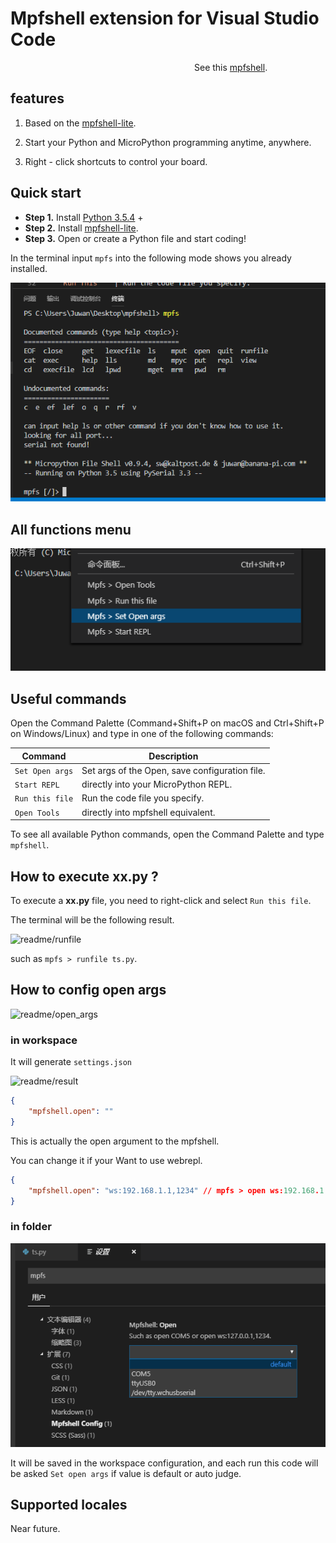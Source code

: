# Mpfshell extension for Visual Studio Code

&emsp;&emsp;&emsp;&emsp;&emsp;&emsp;&emsp;&emsp;&emsp;&emsp;&emsp;&emsp;&emsp;&emsp;&emsp;&emsp;&emsp;&emsp;&emsp;&emsp;&emsp;See this [mpfshell](https://github.com/wendlers/mpfshell).



## features

1. Based on the [mpfshell-lite](https://github.com/BPI-STEAM/mpfshell-lite).

2. Start your Python and MicroPython programming anytime, anywhere.

3. Right - click shortcuts to control your board.

## Quick start

* **Step 1.** Install [Python 3.5.4](https://www.python.org/downloads/release/python-354/) +
* **Step 2.** Install [mpfshell-lite](https://github.com/BPI-STEAM/mpfshell-lite).
* **Step 3.** Open or create a Python file and start coding!

In the terminal input `mpfs` into the following mode shows you already installed.

![readme/ready](readme/ready.png)

## All functions menu

![readme/list](readme/list.png)

## Useful commands
Open the Command Palette (Command+Shift+P on macOS and Ctrl+Shift+P on Windows/Linux) and type in one of the following commands:

Command | Description
--- | ---
```Set Open args``` |  Set args of the Open, save configuration file.
```Start REPL``` | directly into your MicroPython REPL.
```Run this file``` | Run the code file you specify.
```Open Tools``` | directly into  mpfshell equivalent.

To see all available Python commands, open the Command Palette and type ```mpfshell```.

## How to execute **xx.py** ?

To execute a **xx.py** file, you need to right-click and select `Run this file`.

The terminal will be the following result.

![readme/runfile](readme/runfile.png)

such as `mpfs > runfile ts.py`.

## How to config open args

![readme/open_args](readme/open_args.png)

### in workspace

It will generate `settings.json`

![readme/result](readme/result.png)

```json
{
    "mpfshell.open": ""
}
```

This is actually the open argument to the mpfshell.

You can change it if your Want to use webrepl.
```json
{
    "mpfshell.open": "ws:192.168.1.1,1234" // mpfs > open ws:192.168.1.1,1234.
}
```

### in folder

![readme/settings](readme/settings.png)

It will be saved in the workspace configuration, and each run this code will be asked `Set open args` if value is default or auto judge.

## Supported locales

Near future.

